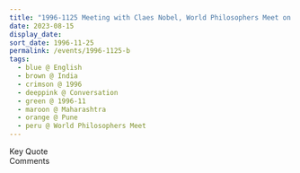 ```yaml
---
title: "1996-1125 Meeting with Claes Nobel, World Philosophers Meet on the 700th Birthday of Śhrī Gyāneśhwara, M.I.T. College, Pune, Maharashtra, India"
date: 2023-08-15
display_date: 
sort_date: 1996-11-25
permalink: /events/1996-1125-b
tags:
  - blue @ English
  - brown @ India
  - crimson @ 1996
  - deeppink @ Conversation
  - green @ 1996-11
  - maroon @ Maharashtra
  - orange @ Pune
  - peru @ World Philosophers Meet
---
```


<wave-list>
  <list-title color="green" width="75">Key Quote</list-title>
  <list-item color="BlanchedAlmond"  width="200"></list-item>
  <list-item color="Lavender"></list-item>
  <list-item color="BlanchedAlmond"></list-item>
</wave-list>

<br>

<wave-list>
  <list-title color="green" width="75">Comments</list-title>
  <list-item color="BlanchedAlmond"  width="200"></list-item>
  <list-item color="Lavender"></list-item>
  <list-item color="BlanchedAlmond"></list-item>
</wave-list>